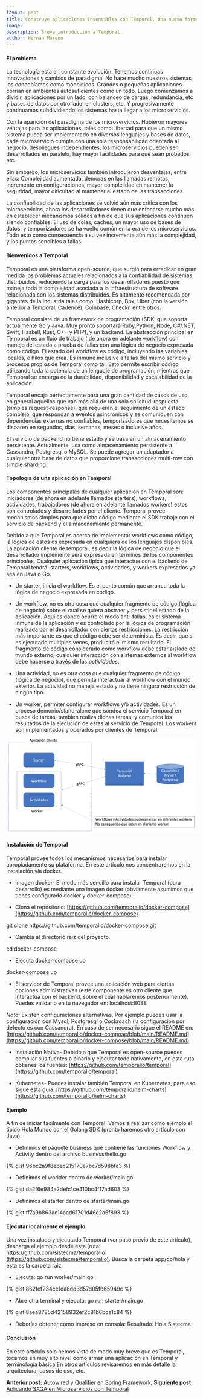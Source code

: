 ```yaml
---
layout: post
title: Construye aplicaciones invencibles con Temporal. Una nueva forma de orquestar tus microservicios.
image: 
description: Breve introducción a Temporal.
author: Hernán Moreno
---
```


#### El problema

La tecnología esta en constante evolución. Tenemos continuas innovaciones y cambios de paradigma. No hace mucho nuestros sistemas los concebíamos como monolíticos. Grandes o pequeñas aplicaciones corrían en ambientes autosuficientes como un todo. Luego comenzamos a dividir, aplicaciones por un lado, con balanceo de cargas, redundancia, etc y bases de datos por otro lado, en clusters, etc. Y progresivamente continuamos subdividiendo los sistemas hasta llegar a los microservicios. 

Con la aparición del paradigma de los microservicios. Hubieron mayores ventajas para las aplicaciones, tales como: libertad para que un mismo sistema pueda ser implementado en diversos lenguajes y bases de datos, cada microservicio cumple con una sola responsabilidad orientada al negocio, despliegues independientes, los microservicios pueden ser desarrollados en paralelo, hay mayor facilidades para que sean probados, etc. 

Sin embargo, los microservicios también introdujeron desventajas, entre ellas: Complejidad aumentada, demoras en las llamadas remotas, incremento en configuraciones, mayor complejidad en mantener la seguridad, mayor dificultad al mantener el estado de las transacciones.

La confiabilidad de las aplicaciones se volvió aún más crítica con los microservicios, ahora los desarrolladores tienen que enfocarse mucho más en establecer mecanismos sólidos a fín de que sus aplicaciones continúen siendo confiables. El uso de colas, caches, un mayor uso de bases de datos, y temporizadores se ha vuelto común en la era de los microservicios. Todo esto como consecuencia a su vez incrementa aún más la complejidad, y los puntos sencibles a fallas.

#### Bienvenidos a Temporal

Temporal es una plataforma open-source, que surgió para erradicar en gran medida los problemas actuales relacionados a la confiabilidad de sistemas distribuidos, reduciendo la carga para los desarrolladores puesto que maneja toda la complejidad asociada a la infraestructura de software relacionada con los sistemas distribuidos. Es altamente recomendada por gigantes de la industria tales como: Hashicorp, Box, Uber (con la versión anterior a Temporal, Cadence), Coinbase, Checkr, entre otros. 

Temporal consiste de un framework de programación (SDK, que soporta actualmente Go y Java. Muy pronto soportará Ruby,Python, Node, C#/.NET, Swift, Haskell, Rust, C++ y PHP), y un backend. La abstracción principal en Temporal es un flujo de trabajo ( de ahora en adelante workflow) con manejo del estado a prueba de fallas con una lógica de negocio expresada como código. El estado del workflow es código, incluyendo las variables locales, e hilos que crea. Es inmune inclusive a fallas del mismo servicio y procesos propios de Temporal como tal. Esto permite escribir código utilizando toda la potencia de un lenguaje de programación, mientras que Temporal se encarga de la durabilidad, disponibilidad y escalabilidad de la aplicación.

Temporal encaja perfectamente para una gran cantidad de casos de uso, en general aquellos que van más allá de una sola solicitud-respuesta (simples request-response), que requieran el seguimiento de un estado complejo, que respondan a eventos asincrónicos y se comuniquen con dependencias externas no confiables, temporizadores que necesitemos se disparen en segundos, días, semanas, meses o inclusive años.

El servicio de backend no tiene estado y se basa en un almacenamiento persistente. Actualmente, usa como almacenamiento persistente a Cassandra, Postgresql o MySQL. Se puede agregar un adaptador a cualquier otra base de datos que proporcione transacciones multi-row con simple sharding. 

#### Topología de una aplicación en Temporal

Los componentes principales de cualquier aplicación en Temporal son: iniciadores (de ahora en adelante llamados starters), workflows, actividades, trabajadores (de ahora en adelante llamados workers) estos son controlados y desarrollados por el cliente. Temporal provee mecanismos simples para que dicho código mediante el SDK trabaje con el servicio de backend y el almacenamiento permanente.

Debido a que Temporal es acerca de implementar workflows como código, la lógica de estos es expresada en cualquiera de los lenguajes disponibles. La aplicación cliente de temporal, es decir la lógica de negocio que el desarrollador implemente será expresada en términos de los componentes principales. Cualquier aplicación típica que interactue con el backend de Temporal tendrá: starters, workflows, actividades, y workers expresados ya sea en Java o Go.

* Un starter, inicia el workflow. Es el punto común que arranca toda la lógica de negocio expresada en código. 

* Un workflow, no es otra cosa que cualquier fragmento de código (lógica de negocio) sobre el cual se quiera abstraer y persistir el estado de la aplicación. Aquí es donde ocurre el modo anti-fallas, es el sistema inmune de la aplicación y es controlado por la lógica de programación realizada por el desarrollador con ciertas restricciones. La restricción más importante es que el código debe ser determinista. Es decir, que si es ejecutado multiples veces, producirá el mismo resultado. El fragmento de código considerado como workflow debe estar aislado del mundo externo, cualquier interacción con sistemas externos al workflow debe hacerse a través de las _actividades_.

* Una actividad, no es otra cosa que cualquier fragmento de código (lógica de negocio), que permita interactuar al workflow con el mundo exterior. La actividad no maneja estado y no tiene ningura restricción de ningún tipo. 

* Un worker, permiter configurar workflows y/o actividades. Es un proceso demonio/stand-alone que sondea el servicio Temporal en busca de tareas, también realiza dichas tareas, y comunica los resultados de la ejecución de estas al servicio de Temporal. Los workers son implementados y operados por clientes de Temporal.  

![Temporal](/assets/images/temporal.png)

#### Instalación de Temporal

Temporal provee todos los mecanismos necesarios para instalar apropiadamente su plataforma. En este artículo nos concentraremos en la instalación vía docker.

* Imagen docker- El modo más sencillo para instalar Temporal (para desarrollo) es mediante una imagen docker (obviamente asumimos que tienes configurado docker y docker-compose). 

* Clona el repositorio: [https://github.com/temporalio/docker-compose](https://github.com/temporalio/docker-compose)

git clone https://github.com/temporalio/docker-compose.git

* Cambia al directorio raiz del proyecto.

cd  docker-compose

* Ejecuta docker-compose up

docker-compose up

* El servidor de Temporal provee una aplicación web para ciertas opciones administrativas (este componente es otro cliente que interactúa con el backend, sobre el cual hablaremos posteriormente). Puedes validarlo en tu navegador en: localhost:8088

_Nota:_ Existen configuraciones alternativas. Por ejemplo puedes usar la configuración con Mysql, Postgresql o Cockroach (la configuración por defecto es con Cassandra). En caso de ser necesario sigue el README en: [https://github.com/temporalio/docker-compose/blob/main/README.md](https://github.com/temporalio/docker-compose/blob/main/README.md)

* Instalación Nativa- Debido a que Temporal es open-source puedes compilar sus fuentes a binario y ejecutar todo nativamente, en esta ruta obtienes los fuentes: [https://github.com/temporalio/temporal](https://github.com/temporalio/temporal)

* Kubernetes- Puedes instalar también Temporal en Kubernetes, para eso sigue esta guía: [https://github.com/temporalio/helm-charts](https://github.com/temporalio/helm-charts)

#### Ejemplo

A fín de iniciar facilmente con Temporal. Vamos a realizar como ejemplo el típico Hola Mundo con el Golang SDK (pronto haremos otro artículo con Java). 

* Definimos el paquete business que contiene las funciones Workflow y Activity dentro del archivo business/hello.go

{% gist 96bc2a9f8ebec215170e7bc7d598bfc3 %}

* Definimos el workfer dentro de worker/main.go

{% gist da2f6e984a2defc1ce410bc4f17ad603 %}

* Definimos el starter dentro de starter/main.go

{% gist ff7a9b863ac14aad61701d46c2a6f893 %}

#### Ejecutar localmente el ejemplo

Una vez instalado y ejecutado Temporal (ver paso previo de este artículo), descarga el ejemplo desde esta [ruta: https://github.com/sistecma/temporalio](https://github.com/sistecma/temporalio). Busca la carpeta app/go/hola y esta es la carpeta raiz.

* Ejecuta: go run worker/main.go

{% gist 862fef234ce1da8dd3d57d05fb65949c %}

* Abre otra terminal y ejecuta: go run starter/main.go

{% gist 8aea8785d42158932ef2c81b6bca1c84 %}

* Deberías obtener como impreso en consola: Resultado: Hola Sistecma


#### Conclusión

En este artículo solo hemos visto de modo muy breve que es Temporal, tocamos en muy alto nivel como armar una aplicación en Temporal y terminología básica.En otros artículos revisaremos en más detalle la arquitectura, casos de uso, etc.

**Anterior post:** [Autowired y Qualifier en Spring Framework](https://sistecma.github.io/2021/01/28/autowired-y-qualifier.html), **Siguiente post:** [Aplicando SAGA en Microservicios con Temporal](https://sistecma.github.io/2021/03/04/aplicando-saga-en-microservicios-con-temporal.html)

